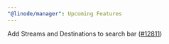 ```yaml
---
"@linode/manager": Upcoming Features
---
```


Add Streams and Destinations to search bar ([#12811](https://github.com/linode/manager/pull/12811))
